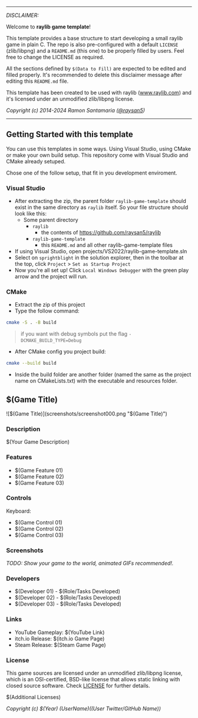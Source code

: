 -----------------------------------

_DISCLAIMER:_

Welcome to **raylib game template**!

This template provides a base structure to start developing a small raylib game in plain C. The repo is also pre-configured with a default `LICENSE` (zlib/libpng) and a `README.md` (this one) to be properly filled by users. Feel free to change the LICENSE as required.

All the sections defined by `$(Data to Fill)` are expected to be edited and filled properly. It's recommended to delete this disclaimer message after editing this `README.md` file.

This template has been created to be used with raylib (www.raylib.com) and it's licensed under an unmodified zlib/libpng license.

_Copyright (c) 2014-2024 Ramon Santamaria ([@raysan5](https://twitter.com/raysan5))_

-----------------------------------
## Getting Started with this template

You can use this templates in some ways. Using Visual Studio, using CMake or make your own build setup. This repository come with Visual Studio and CMake already setuped.

Chose one of the follow setup, that fit in you development enviroment.

### Visual Studio

- After extracting the zip, the parent folder `raylib-game-template` should exist in the same directory as `raylib` itself.  So your file structure should look like this:
    - Some parent directory
        - `raylib`
            - the contents of https://github.com/raysan5/raylib
        - `raylib-game-template`
            - this `README.md` and all other raylib-game-template files
- If using Visual Studio, open projects/VS2022/raylib-game-template.sln
- Select on `sprightblight` in the solution explorer, then in the toolbar at the top, click `Project` > `Set as Startup Project`
- Now you're all set up!  Click `Local Windows Debugger` with the green play arrow and the project will run.

### CMake

- Extract the zip of this project
- Type the follow command:

```sh
cmake -S . -B build
```

> if you want with debug symbols put the flag `-DCMAKE_BUILD_TYPE=Debug`

- After CMake config you project build:

```sh
cmake --build build
```

- Inside the build folder are another folder (named the same as the project name on CMakeLists.txt) with the executable and resources folder.

## $(Game Title)

![$(Game Title)](screenshots/screenshot000.png "$(Game Title)")

### Description

$(Your Game Description)

### Features

 - $(Game Feature 01)
 - $(Game Feature 02)
 - $(Game Feature 03)

### Controls

Keyboard:
 - $(Game Control 01)
 - $(Game Control 02)
 - $(Game Control 03)

### Screenshots

_TODO: Show your game to the world, animated GIFs recommended!._

### Developers

 - $(Developer 01) - $(Role/Tasks Developed)
 - $(Developer 02) - $(Role/Tasks Developed)
 - $(Developer 03) - $(Role/Tasks Developed)

### Links

 - YouTube Gameplay: $(YouTube Link)
 - itch.io Release: $(itch.io Game Page)
 - Steam Release: $(Steam Game Page)

### License

This game sources are licensed under an unmodified zlib/libpng license, which is an OSI-certified, BSD-like license that allows static linking with closed source software. Check [LICENSE](LICENSE) for further details.

$(Additional Licenses)

*Copyright (c) $(Year) $(User Name) ($(User Twitter/GitHub Name))*
